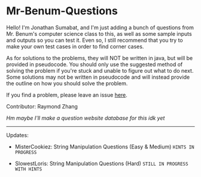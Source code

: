 # Mr-Benum-Questions

Hello! I'm Jonathan Sumabat, and I'm just adding a bunch of questions from Mr. Benum's computer science class to this, as well as some sample inputs and outputs so you can test it. Even so, I still recommend that you try to make your own test cases in order to find corner cases.

As for solutions to the problems, they will NOT be written in java, but will be provided in pseudocode. You should only use the suggested method of solving the problem if you're stuck and unable to figure out what to do next. Some solutions may not be written in pseudocode and will instead provide the outline on how you should solve the problem.

If you find a problem, please leave an issue [here](https://github.com/MisterCookiez/Mr-Benum-Questions/issues).

Contributor: Raymond Zhang

*Hm maybe I'll make a question website database for this idk yet*

---

Updates:

* MisterCookiez: String Manipulation Questions (Easy & Medium) `HINTS IN PROGRESS`

* SlowestLoris: String Manipulation Questions (Hard) `STILL IN PROGRESS` `WITH HINTS`
